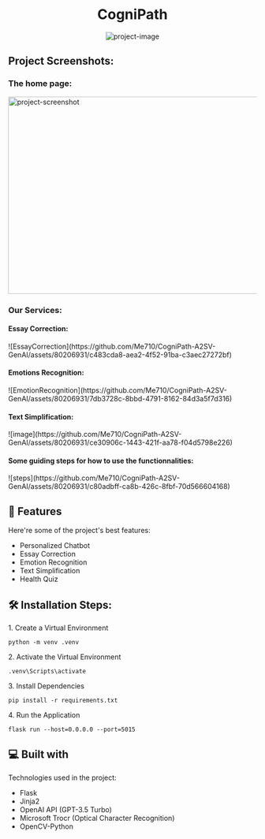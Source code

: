 <h1 align="center" id="title">CogniPath</h1>

<p align="center"><img src="https://socialify.git.ci/Azizomezine/CogniPath-A2SV/image?description=1&amp;descriptionEditable=CogniPath%20is%20a%20versatile%20and%20inclusive%20educational%20platform%20%20designed%20to%20support%20students%20of%20all%20backgrounds%20and%20abilities%20in%20their%20%20journey.%20&amp;font=Inter&amp;name=1&amp;pattern=Plus&amp;theme=Light" alt="project-image"></p>
<h2>Project Screenshots:</h2>
<h3>The home page:</h3>
<img src="https://github.com/Me710/CogniPath-A2SV-GenAI/assets/80206931/f5e7e303-a099-4d65-a32c-b83da70dbde1" alt="project-screenshot" width="1200" height="400/">

<h3>Our Services:</h3>
<h4>Essay Correction:</h4>
![EssayCorrection](https://github.com/Me710/CogniPath-A2SV-GenAI/assets/80206931/c483cda8-aea2-4f52-91ba-c3aec27272bf)

<h4>Emotions Recognition:</h4>
![EmotionRecognition](https://github.com/Me710/CogniPath-A2SV-GenAI/assets/80206931/7db3728c-8bbd-4791-8162-84d3a5f7d316)

<h4>Text Simplification:</h4>
![image](https://github.com/Me710/CogniPath-A2SV-GenAI/assets/80206931/ce30906c-1443-421f-aa78-f04d5798e226)

<h4>Some guiding steps for how to use the functionnalities:</h4>
![steps](https://github.com/Me710/CogniPath-A2SV-GenAI/assets/80206931/c80adbff-ca8b-426c-8fbf-70d566604168)


<h2>🧐 Features</h2>

Here're some of the project's best features:

*   Personalized Chatbot
*   Essay Correction
*   Emotion Recognition
*   Text Simplification
*   Health Quiz

<h2>🛠️ Installation Steps:</h2>

<p>1. Create a Virtual Environment</p>

```
python -m venv .venv
```

<p>2. Activate the Virtual Environment</p>

```
.venv\Scripts\activate
```

<p>3. Install Dependencies</p>

```
pip install -r requirements.txt
```

<p>4. Run the Application</p>

```
flask run --host=0.0.0.0 --port=5015
```

  
  
<h2>💻 Built with</h2>

Technologies used in the project:

*   Flask
*   Jinja2
*   OpenAI API (GPT-3.5 Turbo)
*   Microsoft Trocr (Optical Character Recognition)
*   OpenCV-Python
